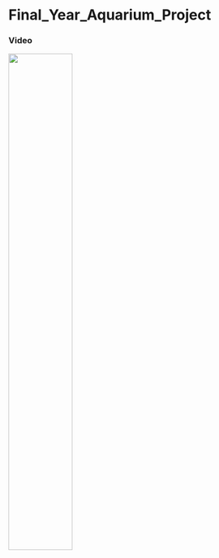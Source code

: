 # Final_Year_Aquarium_Project





### Video
[<img src="https://r.resimlink.com/wJksN.jpg" width="50%" target="_blank">](https://drive.google.com/file/d/1Of7dxlSQWjCBufpUw2A0cSVWcjmrgNWb/view?usp=sharing)

